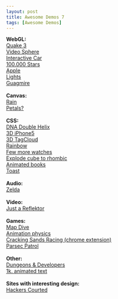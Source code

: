 ```yaml
---
layout: post
title: Awesome Demos 7
tags: [Awesome Demos]
---
```


<div>
    <strong>
        WebGL:
    </strong>
</div>
<div>
    <a href="http://media.tojicode.com/q3bsp/" target="_blank">
        Quake 3
    </a>
</div>
<div>
    <a href="http://labs.gooengine.com/videosphere/" target="_blank">
        Video Sphere
    </a>
</div>
<div>
    <a href="http://3d.cl3ver.com/demos/interactive-car/" target="_blank">
        Interactive Car
    </a>
</div>
<div>
    <a href="http://workshop.chromeexperiments.com/stars/" target="_blank">
        100.000 Stars
    </a>
</div>
<div>
    <a href="http://glsl.heroku.com/e#413.0" target="_blank">
        Apple
    </a>
</div>
<div>
    <a href="http://glsl.heroku.com/e#435.0" target="_blank">
        Lights
    </a>
</div>
<div>
    <a href="http://glsl.heroku.com/e#347.0" target="_blank">
        Guagmire
    </a>
</div>
<div class="more"></div>
<div>
    &nbsp;
</div>
<div>
    <strong>
        Canvas:
    </strong>
</div>
<div>
    <a href="https://codepen.io/Sheepeuh/pen/cFazd" target="_blank">
        Rain
    </a>
</div>
<div>
    <a href="https://codepen.io/rlemon/pen/gkwzF" target="_blank">
        Petals?
    </a>
</div>
<div>
    &nbsp;
</div>
<div>
    <strong>
        CSS:
    </strong>
</div>
<div>
    <a href="https://codepen.io/hugo/pen/AjJFL" target="_blank">
        DNA Double Helix
    </a>
</div>
<div>
    <a href="https://codepen.io/jordanoaragao/pen/hyFzg" target="_blank">
        3D iPhone5
    </a>
</div>
<div>
    <a href="https://codepen.io/maggiben/pen/zhloq" target="_blank">
        3D TagCloud
    </a>
</div>
<div>
    <a href="https://codepen.io/hugo/pen/IfDhj" target="_blank">
        Rainbow
    </a>
</div>
<div>
    <a href="https://codepen.io/hugo/pen/xIbnz" target="_blank">
        Few more watches
    </a>
</div>
<div>
    <a href="https://codepen.io/thebabydino/pen/yehGi" target="_blank">
        Explode cube to rhombic
    </a>
</div>
<div>
    <a href="https://codepen.io/siiron/pen/bufei" target="_blank">
        Animated books
    </a>
</div>
<div>
    <a href="http://cssdeck.com/labs/xyzzdgdg" target="_blank">
        Toast
    </a>
</div>
<div>
    &nbsp;
</div>
<div>
    <strong>
        Audio:
    </strong>
</div>
<div>
    <a href="http://jsfiddle.net/remotesynth/cSGwx/light/" target="_blank">
        Zelda
    </a>
</div>
<div>
    &nbsp;
</div>
<div>
    <strong>
        Video:
    </strong>
</div>
<div>
    <a href="https://www.justareflektor.com/" target="_blank">
        Just a Reflektor
    </a>
</div>
<div>
    &nbsp;
</div>
<div>
    <strong>
        Games:
    </strong>
</div>
<div>
    <a href="http://mapdive.weareinstrument.com/" target="_blank">
        Map Dive
    </a>
</div>
<div>
    <a href="http://alteredqualia.com/xg/examples/animation_physics_level.html" target="_blank">
        Animation physics
    </a>
</div>
<div>
    <a href="https://chrome.google.com/webstore/detail/cracking-sands-racing/pnafpgbiiobelphegdbieldnmojicndb/" target="_blank">
        Cracking Sands Racing (chrome extension)
    </a>
</div>
<div>
    <a href="http://lmorchard.github.io/parsec-patrol/" target="_blank">
        Parsec Patrol
    </a>
</div>
<div>
    &nbsp;
</div>
<div>
    <strong>
        Other:
    </strong>
</div>
<div>
    <a href="http://www.dungeonsanddevelopers.com/" target="_blank">
        Dungeons &amp; Developers
    </a>
</div>
<div>
    <a href="http://aem1k.com/world/" target="_blank">
        1k. animated text
    </a>
</div>
<div>
    &nbsp;
</div>
<div>
    <strong>
        Sites with interesting design:
    </strong>
</div>
<div>
    <a href="http://www.rollingstone.com/feature/the-geeks-on-the-frontlines#i.adiw3muwzejp10" target="_blank">
        Hackers Courted
    </a>
</div>
